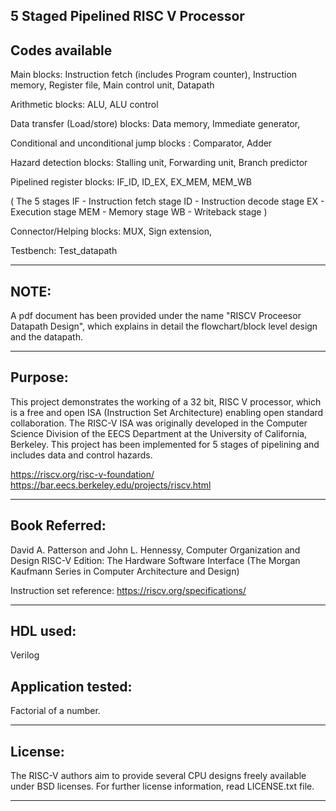 5 Staged Pipelined RISC V Processor
---------------------------------------------

Codes available
-------------------

Main blocks:
Instruction fetch (includes Program counter), Instruction memory,
Register file, Main control unit, Datapath

Arithmetic blocks:
ALU, ALU control

Data transfer (Load/store) blocks:
Data memory, Immediate generator,

Conditional and unconditional jump blocks :
Comparator, Adder

Hazard detection blocks:
Stalling unit, Forwarding unit, Branch predictor

Pipelined register blocks:
IF_ID, ID_EX, EX_MEM, MEM_WB

( The  5 stages 
   IF     - Instruction fetch stage
   ID    - Instruction decode stage
   EX    - Execution stage
   MEM - Memory stage
   WB   - Writeback stage )
   
Connector/Helping blocks:
MUX, Sign extension, 
   
Testbench:
Test_datapath

-----------------------------------------------------

NOTE:
---------
A pdf document has been provided under the name "RISCV Proceesor Datapath Design", which
explains in detail the flowchart/block level design and the datapath.

------------------------------------------------------

Purpose:
-----------

This project demonstrates the working of a 32 bit, RISC V processor, which is a free and open ISA (Instruction Set Architecture) enabling open standard collaboration. The RISC-V ISA was originally developed in the Computer Science Division of the EECS Department at the University of California, Berkeley. This project has been implemented for 5 stages of pipelining and includes data and control hazards.

https://riscv.org/risc-v-foundation/
https://bar.eecs.berkeley.edu/projects/riscv.html

------------------------------------------------------

Book Referred:
-------------------

David A. Patterson and John L. Hennessy, Computer Organization and Design RISC-V Edition: The Hardware Software Interface (The Morgan Kaufmann Series in Computer Architecture and Design)

Instruction set reference: https://riscv.org/specifications/

---------------------------------------------------------

HDL used:
-------------
Verilog

Application tested:
----------------------
Factorial of a number.

---------------------------------------------------------

License:
-----------

The RISC-V authors aim to provide several CPU designs freely available under BSD licenses.
For further license information, read LICENSE.txt file.

------------------------------------------------------

